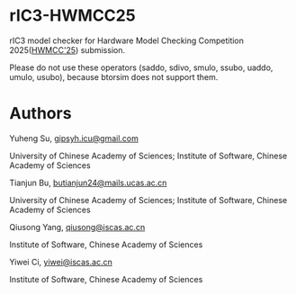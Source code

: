 # rIC3-HWMCC25 
rIC3 model checker for Hardware Model Checking Competition 2025([HWMCC'25](https://hwmcc.github.io/2025)) submission.

Please do not use these operators (saddo, sdivo, smulo, ssubo, uaddo, umulo, usubo), because btorsim does not support them.

# Authors
Yuheng Su, gipsyh.icu@gmail.com

University of Chinese Academy of Sciences; Institute of Software, Chinese Academy of Sciences

Tianjun Bu, butianjun24@mails.ucas.ac.cn

University of Chinese Academy of Sciences; Institute of Software, Chinese Academy of Sciences
 
Qiusong Yang, qiusong@iscas.ac.cn

Institute of Software, Chinese Academy of Sciences

Yiwei Ci, yiwei@iscas.ac.cn

Institute of Software, Chinese Academy of Sciences